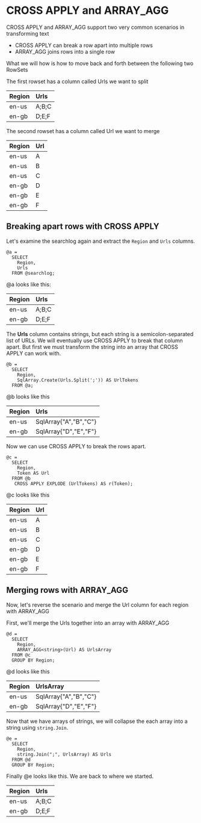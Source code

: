 # CROSS APPLY and ARRAY_AGG

CROSS APPLY and ARRAY_AGG support two very common scenarios in transforming text

* CROSS APPLY can break a row apart into multiple rows
* ARRAY_AGG joins rows into a single row

What we will how is how to move back and forth between the following two RowSets


The first rowset has a column called Urls we want to split

| Region | Urls |
| :--- | :--- |
| en-us | A;B;C |
| en-gb | D;E;F |

The second rowset has a column called Url we want to merge

| Region | Url |
| :--- | :--- |
| en-us | A |
| en-us | B |
| en-us | C |
| en-gb | D |
| en-gb | E |
| en-gb | F |



## Breaking apart rows with CROSS APPLY

Let's examine the searchlog again and extract the `Region` and `Urls` columns.

```
@a = 
  SELECT 
    Region, 
    Urls
  FROM @searchlog;  
```
@a looks like this:

| Region | Urls |
| :--- | :--- |
| en-us | A;B;C |
| en-gb | D;E;F |

The **Urls** column contains strings, but each string is a semicolon-separated list of URLs.
We will eventually use CROSS APPLY to break that column apart. But first we must transform the string into an array that CROSS APPLY can work with.

```
@b =  
  SELECT 
    Region, 
    SqlArray.Create(Urls.Split(';')) AS UrlTokens  
  FROM @a;
```
@b looks like this

| Region | Urls |
| :--- | :--- |
| en-us | SqlArray<string>{"A","B","C"} |
| en-gb | SqlArray<string>{"D","E","F"} |

Now we can use CROSS APPLY to break the rows apart.

```
@c =  
  SELECT 
    Region, 
    Token AS Url  
  FROM @b   
   CROSS APPLY EXPLODE (UrlTokens) AS r(Token);
```

@c looks like this

| Region | Url |
| :--- | :--- |
| en-us | A |
| en-us | B |
| en-us | C |
| en-gb | D |
| en-gb | E |
| en-gb | F |


## Merging rows with ARRAY_AGG

Now, let's reverse the scenario and merge the Url column for each region with ARRAY_AGG

First, we'll merge the Urls together into an array with ARRAY_AGG

```
@d =  
  SELECT 
    Region, 
    ARRAY_AGG<string>(Url) AS UrlsArray  
  FROM @c
  GROUP BY Region;
```

@d looks like this

| Region | UrlsArray |
| :--- | :--- |
| en-us | SqlArray<string>{"A","B","C"} |
| en-gb | SqlArray<string>{"D","E","F"} |

Now that we have arrays of strings, we will collapse the each array into a string using `string.Join`.

```
@e =  
  SELECT 
    Region, 
    string.Join(";", UrlsArray) AS Urls  
  FROM @d
  GROUP BY Region;
```

Finally @e looks like this. We are back to where we started.


| Region | Urls |
| :--- | :--- |
| en-us | A;B;C |
| en-gb | D;E;F |


